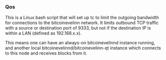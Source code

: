 ### Qos ###

This is a Linux bash script that will set up tc to limit the outgoing bandwidth for connections to the bitcoinevelinn network. It limits outbound TCP traffic with a source or destination port of 9333, but not if the destination IP is within a LAN (defined as 192.168.x.x).

This means one can have an always-on bitcoinevelinnd instance running, and another local bitcoinevelinnd/bitcoinevelinn-qt instance which connects to this node and receives blocks from it.
